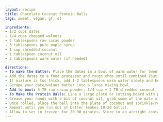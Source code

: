 ```yaml
---
layout: recipe
title: Chocolate Coconut Protein Balls
tags: sweet, vegan, gf, df

ingredients:
- 1/2 cups dates
- 1/4 cups chopped walnuts
- 5 tablespoons raw cacao powder
- 3 tablespoons pure maple syrup
- 1 cup shredded coconut
- 1 tablespoon coconut oil
- 2 tablespoons warm water (if needed)

directions:
- To make the Batter: Place the dates in a bowl of warm water for twenty minutes to soften. While they're soaking, grind the walnuts in a food processor. Leave a few chunks for texture.
- Add the dates to a food processor and rough chop until combined (but a few walnut chunks still remain).
- If mixture is too thick, add 1-2 tablespoons warm water slowly and keep blending. You may need to pause and scrape down the sides. The mixture will be very sticky.
- Scrape your date/walnut batter into a large mixing bowl.
- Add to bowl: 5 TB raw cacao powder, 1/4 cup + 2 TB shredded coconut (make sure you still have about 2/3 cup set aside for rolling later) and 3 TB maple syrup. Mix with a fork until everything is combined and "wet looking". The mixture should be sticky.
- To Make the Protein Balls: Line a large plate or cutting board with parchment paper. Pour the rest (about 2/3 cup) of the shredded coconut onto another plate. Place coconut oil in a small bowl next to your work area.
- Grease your hands with a bit of coconut oil, grab some of the date mixture and roll it into a ball (about one inch in diameter). 
- Once rolled, place the ball into the plate of coconut and sprinkle/roll it all about pressing down to make sure it sticks. Place the coconut covered ball onto the parchment paper.
- Repeat until you run out of batter (makes 18-20 balls).
- Allow to set in freezer for 20-30 minutes. Store in an airtight container.
---
```

